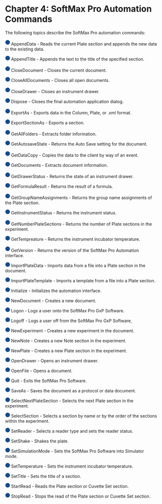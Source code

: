 # Chapter 4: SoftMax Pro Automation Commands

The following topics describe the SoftMax Pro automation commands:

![](<../../../../../.gitbook/assets/1 (12) (1).png>) AppendData - Reads the current Plate section and appends the new data to the existing data.

![](<../../../../../.gitbook/assets/2 (8) (1).png>) AppendTitle - Appends the text to the title of the specified section.

![](<../../../../../.gitbook/assets/3 (11).png>) CloseDocument - Closes the current document.

![](<../../../../../.gitbook/assets/4 (10).png>) CloseAllDocuments - Closes all open documents.

![](<../../../../../.gitbook/assets/5 (10).png>) CloseDrawer - Closes an instrument drawer.

![](<../../../../../.gitbook/assets/6 (7).png>) Dispose - Closes the final automation application dialog.

![](<../../../../../.gitbook/assets/7 (4).png>) ExportAs - Exports data in the Column, Plate, or .xml format.

![](<../../../../../.gitbook/assets/8 (3) (1).png>) ExportSectionAs - Exports a section.

![](<../../../../../.gitbook/assets/9 (2) (1).png>) GetAllFolders - Extracts folder information.

![](<../../../../../.gitbook/assets/10 (1) (1) (1).png>) GetAutosaveState - Returns the Auto Save setting for the document.

![](<../../../../../.gitbook/assets/11 (1) (1) (1).png>) GetDataCopy - Copies the data to the client by way of an event.

![](<../../../../../.gitbook/assets/12 (1) (1) (1).png>) GetDocuments - Extracts document information.

![](<../../../../../.gitbook/assets/13 (1) (1) (1).png>) GetDrawerStatus - Returns the state of an instrument drawer.

![](<../../../../../.gitbook/assets/14 (2).png>) GetFormulaResult - Returns the result of a formula.

![](<../../../../../.gitbook/assets/15 (2).png>) GetGroupNameAssignments - Returns the group name assignments of the Plate section.

![](<../../../../../.gitbook/assets/16 (2).png>) GetInstrumentStatus - Returns the instrument status.

![](<../../../../../.gitbook/assets/17 (2).png>) GetNumberPlateSections - Returns the number of Plate sections in the experiment.

![](<../../../../../.gitbook/assets/18 (1) (1).png>) GetTempreature - Returns the instrument incubator temperature.

![](<../../../../../.gitbook/assets/19 (1) (1).png>) GetVersion - Returns the version of the SoftMax Pro Automation interface.

![](<../../../../../.gitbook/assets/20 (1) (1).png>) ImportPlateData - Imports data from a file into a Plate section in the document.

![](<../../../../../.gitbook/assets/20 (1) (1).png>) ImportPlateTemplate - Imports a template from a file into a Plate section.

![](<../../../../../.gitbook/assets/20 (1) (1).png>) Initialize - Initializes the automation interface.

![](<../../../../../.gitbook/assets/20 (1) (1).png>) NewDocument - Creates a new document.

![](<../../../../../.gitbook/assets/20 (1) (1).png>) Logon - Logs a user onto the SoftMax Pro GxP Software.

![](<../../../../../.gitbook/assets/20 (1) (1).png>) Logoff - Logs a user off from the SoftMax Pro GxP Software,

![](<../../../../../.gitbook/assets/20 (1) (1).png>) NewExperiment - Creates a new experiment in the document.

![](<../../../../../.gitbook/assets/20 (1) (1).png>) NewNote - Creates a new Note section in the experiment.

![](<../../../../../.gitbook/assets/20 (1) (1).png>) NewPlate - Creates a new Plate section in the experiment.

![](<../../../../../.gitbook/assets/20 (1) (1).png>) OpenDrawer - Opens an instrument drawer.

![](<../../../../../.gitbook/assets/20 (1) (1).png>) OpenFile - Opens a document.

![](<../../../../../.gitbook/assets/20 (1) (1).png>) Quit - Exits the SoftMax Pro Software.

![](<../../../../../.gitbook/assets/20 (1) (1).png>) SaveAs - Saves the document as a protocol or data document.

![](<../../../../../.gitbook/assets/20 (1) (1).png>) SelectNextPlateSection - Selects the next Plate section in the experiment.

![](<../../../../../.gitbook/assets/20 (1) (1).png>) SelectSection - Selects a section by name or by the order of the sections within the experiment.

![](<../../../../../.gitbook/assets/20 (1) (1).png>) SetReader - Selects a reader type and sets the reader status.

![](<../../../../../.gitbook/assets/20 (1) (1).png>) SetShake - Shakes the plate.

![](<../../../../../.gitbook/assets/20 (1) (1).png>) SetSimulationMode - Sets the SoftMax Pro Software into Simulator mode.

![](<../../../../../.gitbook/assets/20 (1) (1).png>) SetTemperature - Sets the instrument incubator temperature.

![](<../../../../../.gitbook/assets/20 (1) (1).png>) SetTitle - Sets the title of a section.

![](<../../../../../.gitbook/assets/20 (1) (1).png>) StartRead - Reads the Plate section or Cuvette Set section.

![](<../../../../../.gitbook/assets/20 (1) (1).png>) StopRead - Stops the read of the Plate section or Cuvette Set section.
